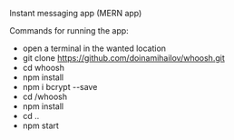 Instant messaging app (MERN app)

Commands for running the app:

* open a terminal in the wanted location
* git clone https://github.com/doinamihailov/whoosh.git
* cd whoosh
* npm install
* npm i bcrypt --save
* cd /whoosh
* npm install
* cd ..
* npm start

